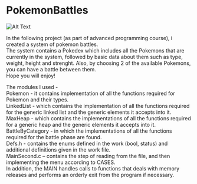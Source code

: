 # PokemonBattles
![Alt Text](https://media4.giphy.com/media/aNFT7eG2rIKK715uLk/giphy.gif)

In the following project (as part of advanced programming course), i created a system of pokemon battles.     
The system contains a Pokedex which includes all the Pokemons that are currently in the system, followed by basic data about them
such as type, weight, height and strenght. Also, by choosing 2 of the available Pokemons, you can have a battle between them.    
Hope you will enjoy!

The modules I used -     
Pokemon - it contains implementation of all the functions required for Pokemon and their types.   
LinkedList - which contains the implementation of all the functions required for the generic linked list and the generic elements it accepts into it.    
MaxHeap - which contains the implementations of all the functions required for a generic heap and the generic elements it accepts into it.    
BattleByCategory - in which the implementations of all the functions required for the battle phase are found.   
Defs.h - contains the enums defined in the work (bool, status) and additional definitions given in the work file.    
MainSecond.c – contains the step of reading from the file, and then implementing the menu according to CASES.     
 In addition, the MAIN handles calls to functions that deals with memory releases and performs an orderly exit from the program if necessary.
